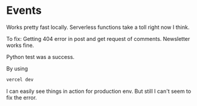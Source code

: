 # Events

Works pretty fast locally. Serverless functions take a toll right now I think.

To fix:
Getting 404 error in post and get request of comments. Newsletter works fine.

Python test was a success.

By using

```bash
vercel dev
```

I can easily see things in action for production env. But still I can't seem to fix the error.
